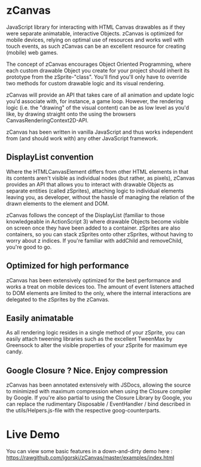zCanvas
=======

JavaScript library for interacting with HTML Canvas drawables as if they were separate animatable, interactive Objects.
zCanvas is optimized for mobile devices, relying on optimal use of resources and works well with touch events, as such
zCanvas can be an excellent resource for creating (mobile) web games.

The concept of zCanvas encourages Object Oriented Programming, where each custom drawable Object you create for your
project should inherit its prototype from the zSprite-"class". You'll find you'll only have to override two methods
for custom drawable logic and its visual rendering.

zCanvas will provide an API that takes care of all animation and update logic you'd associate with, for instance, a game
loop. However, the rendering logic (i.e. the "drawing" of the visual content) can be as low level as you'd like, by
drawing straight onto the <canvas> using the browsers CanvasRenderingContext2D-API.

zCanvas has been written in vanilla JavaScript and thus works independent from (and should work with) any other
JavaScript framework.

DisplayList convention
----------------------

Where the HTMLCanvasElement differs from other HTML elements in that its contents aren't visible as individual nodes (but rather, as pixels), zCanvas
provides an API that allows you to interact with drawable Objects as separate entities (called zSprites), attaching logic to individual
elements leaving you, as developer, without the hassle of managing the relation of the drawn elements to the <canvas> element and DOM.

zCanvas follows the concept of the DisplayList (familiar to those knowledgeable in ActionScript 3) where drawable Objects
become visible on screen once they have been added to a container. zSprites are also containers, so you can stack zSprites
onto other zSprites, without having to worry about z indices. If you're familiar with addChild and removeChild, you're good to go.

Optimized for high performance
------------------------------

zCanvas has been extensively optimized for the best performance and works a treat on mobile devices too. The amount of
event listeners attached to DOM elements are limited to the <canvas> only, where the internal interactions are delegated
to the zSprites by the zCanvas.

Easily animatable
-----------------

As all rendering logic resides in a single method of your zSprite, you can easily attach tweening libraries such as
the excellent TweenMax by Greensock to alter the visible properties of your zSprite for maximum eye candy.

Google Closure ? Nice. Enjoy compression
----------------------------------------

zCanvas has been annotated extensively with JSDocs, allowing the source to minimized with maximum compression when using the
Closure compiler by Google. If you're also partial to using the Closure Library by Google, you can replace the rudimentary
Disposable / EventHandler / bind described in the utils/Helpers.js-file with the respective goog-counterparts.

Live Demo
=========

You can view some basic features in a down-and-dirty demo here : https://rawgithub.com/igorski/zCanvas/master/examples/index.html
